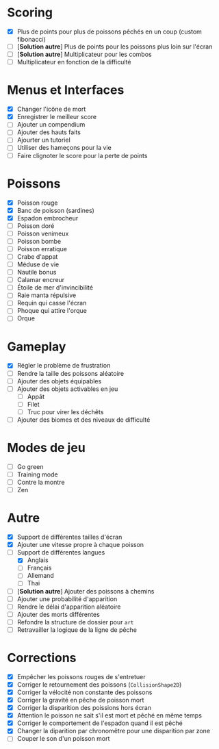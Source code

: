 # Scoring

- [x] Plus de points pour plus de poissons pêchés en un coup (custom fibonacci)
- [ ] [**Solution autre**] Plus de points pour les poissons plus loin sur l'écran
- [ ] [**Solution autre**] Multiplicateur pour les combos
- [ ] Multiplicateur en fonction de la difficulté

# Menus et Interfaces

- [x] Changer l'icône de mort
- [x] Enregistrer le meilleur score
- [ ] Ajouter un compendium
- [ ] Ajouter des hauts faits
- [ ] Ajourter un tutoriel
- [ ] Utiliser des hameçons pour la vie
- [ ] Faire clignoter le score pour la perte de points

# Poissons

- [x] Poisson rouge
- [x] Banc de poisson (sardines)
- [x] Espadon embrocheur
- [ ] Poisson doré
- [ ] Poisson venimeux
- [ ] Poisson bombe
- [ ] Poisson erratique
- [ ] Crabe d'appat
- [ ] Méduse de vie
- [ ] Nautile bonus
- [ ] Calamar encreur
- [ ] Étoile de mer d'invincibilité
- [ ] Raie manta répulsive
- [ ] Requin qui casse l'écran
- [ ] Phoque qui attire l'orque
- [ ] Orque

# Gameplay

- [x] Régler le problème de frustration
- [ ] Rendre la taille des poissons aléatoire
- [ ] Ajouter des objets équipables
- [ ] Ajouter des objets activables en jeu
    - [ ] Appât
    - [ ] Filet
    - [ ] Truc pour virer les déchêts
- [ ] Ajouter des biomes et des niveaux de difficulté

# Modes de jeu

- [ ] Go green
- [ ] Training mode
- [ ] Contre la montre
- [ ] Zen

# Autre

- [x] Support de différentes tailles d'écran
- [x] Ajouter une vitesse propre à chaque poisson
- [ ] Support de différentes langues
    - [x] Anglais
    - [ ] Français
    - [ ] Allemand
    - [ ] Thai
- [ ] [**Solution autre**] Ajouter des poissons à chemins
- [ ] Ajouter une probabilité d'apparition
- [ ] Rendre le délai d'apparition aléatoire
- [ ] Ajouter des morts différentes
- [ ] Refondre la structure de dossier pour `art`
- [ ] Retravailler la logique de la ligne de pêche

# Corrections

- [x] Empêcher les poissons rouges de s'entretuer
- [x] Corriger le retournement des poissons (`CollisionShape2D`)
- [X] Corriger la vélocité non constante des poissons
- [x] Corriger la gravité en pêche de poisson mort
- [x] Corriger la disparition des poissions hors écran
- [x] Attention le poisson ne sait s'il est mort et pêché en même temps
- [x] Corriger le comportement de l'espadon quand il est pêché
- [x] Changer la diparition par chronomêtre pour une disparition par zone
- [ ] Couper le son d'un poisson mort
